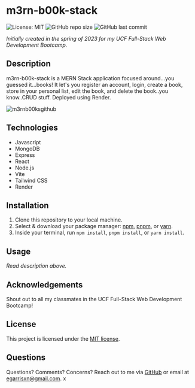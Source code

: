 # m3rn-b00k-stack

![License: MIT](https://img.shields.io/badge/License-MIT-yellow.svg) ![GitHub repo size](https://img.shields.io/github/repo-size/egarrisxn/m3rn-b00k-stack) ![GitHub last commit](https://img.shields.io/github/last-commit/egarrisxn/m3rn-b00k-stack)

_Initially created in the spring of 2023 for my UCF Full-Stack Web Development Bootcamp._

## Description

m3rn-b00k-stack is a MERN Stack application focused around...you guessed it...books! It let's you register an account, login, create a book, store in your personal list, edit the book, and delete the book..you know..CRUD stuff. Deployed using Render.

![m3rnb00ksgithub](https://github.com/user-attachments/assets/e6d1c78c-8289-4e74-9285-42ad714ed1ba)

## Technologies

- Javascript
- MongoDB
- Express
- React
- Node.js
- Vite
- Tailwind CSS
- Render

## Installation

1. Clone this repository to your local machine.
2. Select & download your package manager: [npm](https://www.npmjs.com/), [pnpm](https://pnpm.io/), or [yarn](https://yarnpkg.com/).
3. Inside your terminal, run `npm install`, `pnpm install`, or `yarn install`.

## Usage

_Read description above._

## Acknowledgements

Shout out to all my classmates in the UCF Full-Stack Web Development Bootcamp!

## License

This project is licensed under the [MIT license](https://opensource.org/licenses/MIT).

## Questions

Questions? Comments? Concerns? Reach out to me via [GitHub](https://github.com/EGARRISXN) or email at egarrisxn@gmail.com. x
